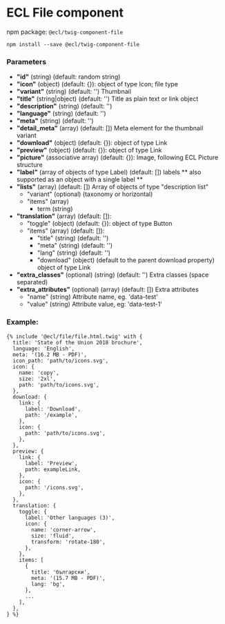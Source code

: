 # ECL File component

npm package: `@ecl/twig-component-file`

```shell
npm install --save @ecl/twig-component-file
```

### Parameters

- **"id"** (string) (default: random string)
- **"icon"** (object) (default: {}): object of type Icon; file type
- **"variant"** (string) (default: '') Thumbnail
- **"title"** (string|object) (default: '') Title as plain text or link object
- **"description"** (string) (default: '')
- **"language"** (string) (default: '')
- **"meta"** (string) (default: '')
- **"detail_meta"** (array) (default: []) Meta element for the thumbnail variant
- **"download"** (object) (default: {}): object of type Link
- **"preview"** (object) (default: {}): object of type Link
- **"picture"** (associative array) (default: {}): Image, following ECL Picture structure
- **"label"** (array of objects of type Label) (default: []) labels
  ** also supported as an object with a single label **
- **"lists"** (array) (default: []) Array of objects of type "description list"
  - "variant" (optional) (taxonomy or horizontal)
  - "items" (array)
    - term (string)
- **"translation"** (array) (default: []):
  - "toggle" (object) (default: {}): object of type Button
  - "items" (array) (default: []):
    - "title" (string) (default: '')
    - "meta" (string) (default: '')
    - "lang" (string) (default: '')
    - "download" (object) (default to the parent download property) object of type Link
- **"extra_classes"** (optional) (string) (default: '') Extra classes (space separated)
- **"extra_attributes"** (optional) (array) (default: []) Extra attributes
  - "name" (string) Attribute name, eg. 'data-test'
  - "value" (string) Attribute value, eg: 'data-test-1'

### Example:

<!-- prettier-ignore -->
```twig
{% include '@ecl/file/file.html.twig' with {
  title: 'State of the Union 2018 brochure',
  language: 'English',
  meta: '(16.2 MB - PDF)',
  icon_path: 'path/to/icons.svg',
  icon: {
    name: 'copy',
    size: '2xl',
    path: 'path/to/icons.svg',
  },
  download: {
    link: {
      label: 'Download',
      path: '/example',
    },
    icon: {
      path: 'path/to/icons.svg',
    },
  },
  preview: {
    link: {
      label: 'Preview',
      path: exampleLink,
    },
    icon: {
      path: '/icons.svg',
    },
  },
  translation: {
    toggle: {
      label: 'Other languages (3)',
      icon: {
        name: 'corner-arrow',
        size: 'fluid',
        transform: 'rotate-180',
      },
    },
    items: [
      {
        title: 'български',
        meta: '(15.7 MB - PDF)',
        lang: 'bg',
      },
      ...
    ],
  },
} %}
```
